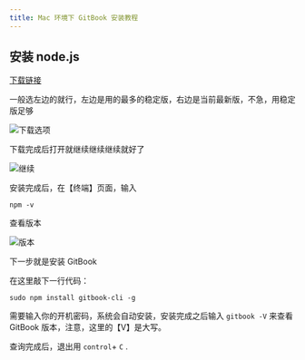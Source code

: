 ```yaml
---
title: Mac 环境下 GitBook 安装教程
---
```


## 安装 node.js

[下载链接](https://nodejs.org/en/)

一般选左边的就行，左边是用的最多的稳定版，右边是当前最新版，不急，用稳定版足够

![下载选项](https://cdn.ljk.cool/202201172331693.png)

下载完成后打开就继续继续继续就好了

![继续](https://cdn.ljk.cool/202201172332412.png)



安装完成后，在【终端】页面，输入

```
npm -v
```

查看版本

![版本](https://cdn.ljk.cool/202201172334916.png)

下一步就是安装 GitBook

在这里敲下一行代码：

```
sudo npm install gitbook-cli -g
```

需要输入你的开机密码，系统会自动安装，安装完成之后输入 ``gitbook -V`` 来查看 GitBook 版本，注意，这里的【V】是大写。

查询完成后，退出用 ``control``+ ``C`` .